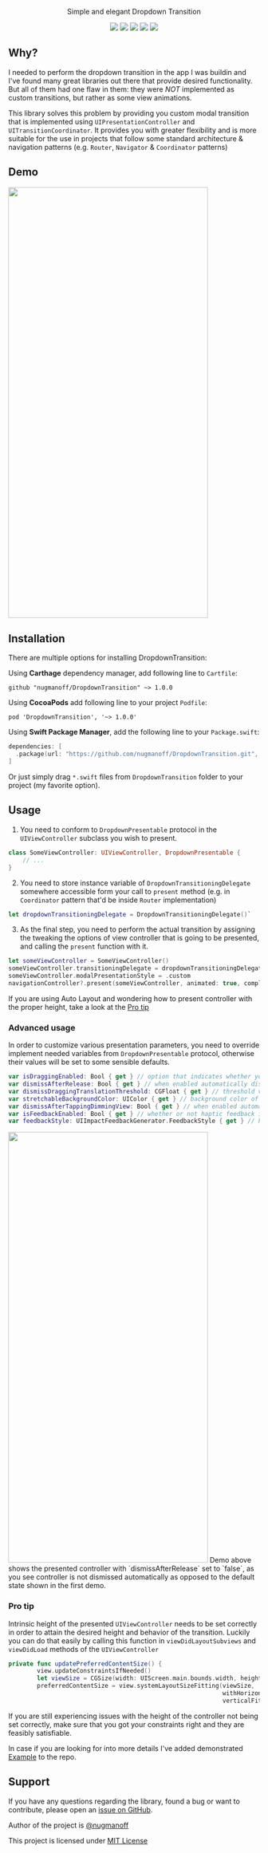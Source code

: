 <p align="center">Simple and elegant Dropdown Transition</p>
<p align="center">
    <a href="(https://opensource.org/licenses/MIT"><img src="https://img.shields.io/badge/License-MIT-yellow.svg"></a>
    <a href="https://cocoapods.org/pods/DropdownTransition"><img src="https://img.shields.io/cocoapods/v/DropdownTransition.svg"></a>
    <a href="https://cocoapods.org/pods/DropdownTransition"><img src="https://img.shields.io/badge/pod%20name-Dropdown-5ba36b.svg"></a>
    <a href="https://cocoapods.org/pods/DropdownTransition"><img src="https://img.shields.io/cocoapods/p/DropdownTransition.svg"></a>
    <a href="https://github.com/Carthage/Carthage"><img src="https://img.shields.io/badge/Carthage-support-B160B6.svg"></a>
</p>

## Why?

I needed to perform the dropdown transition in the app I was buildin and I've found many great libraries out there that provide desired functionality. But all of them had one flaw in them: they were *NOT* implemented as custom transitions, but rather as some view animations.

This library solves this problem by providing you custom modal transition that is implemented using `UIPresentationController` and `UITransitionCoordinator`. It provides you with greater flexibility and is more suitable for the use in projects that follow some standard architecture & navigation patterns (e.g. `Router`, `Navigator` & `Coordinator` patterns)

## Demo
<img src="https://github.com/nugmanoff/DropdownTransition/blob/master/Resources/demo-default.gif" width="400" height="864"/>
 
## Installation
There are multiple options for installing DropdownTransition:

Using **Carthage** dependency manager, add following line to `Cartfile`:
```shell
github "nugmanoff/DropdownTransition" ~> 1.0.0
```

Using **CocoaPods** add following line to your project `Podfile`:
```shell
pod 'DropdownTransition', '~> 1.0.0'
```

Using **Swift Package Manager**, add the following line to your `Package.swift`:
```swift
dependencies: [
  .package(url: "https://github.com/nugmanoff/DropdownTransition.git", .exact("1.0.0")),
]
```
Or just simply drag `*.swift` files from `DropdownTransition` folder to your project (my favorite option).

## Usage

1. You need to conform to `DropdownPresentable` protocol in the `UIViewController` subclass you wish to present.
```swift
class SomeViewController: UIViewController, DropdownPresentable {
    // ...
}
```
2. You need to store instance variable of `DropdownTransitioningDelegate` somewhere accessible form your call to `present` method (e.g. in `Coordinator` pattern that'd be inside `Router` implementation)
```swift
let dropdownTransitioningDelegate = DropdownTransitioningDelegate()`
```
3. As the final step, you need to perform the actual transition by assigning the tweaking the options of view controller that is going to be presented, and calling the `present` function with it.
```swift
let someViewController = SomeViewController()
someViewController.transitioningDelegate = dropdownTransitioningDelegate
someViewController.modalPresentationStyle = .custom
navigationController?.present(someViewController, animated: true, completion: nil)
```
If you are using Auto Layout and wondering how to present controller with the proper height, take a look at the [Pro tip](#pro-tip)

### Advanced usage

In order to customize various presentation parameters, you need to override implement needed variables from `DropdownPresentable` protocol, otherwise their values will be set to some sensible defaults.
```swift
var isDraggingEnabled: Bool { get } // option that indicates whether you can drag (pan gesture) the dropdown controller or not
var dismissAfterRelease: Bool { get } // when enabled automatically dismisses controller when it surpasses threshold value
var dismissDraggingTranslationThreshold: CGFloat { get } // threshold value for dismissals
var stretchableBackgroundColor: UIColor { get } // background color of the view that stretches at the top of the controller (if dragging is enabled)
var dismissAfterTappingDimmingView: Bool { get } // when enabled automatically dismisses controller upon tap on the dimmed (black) area
var isFeedbackEnabled: Bool { get } // whether or not haptic feedback is generated on reaching threshold value
var feedbackStyle: UIImpactFeedbackGenerator.FeedbackStyle { get } // haptic feedback style
```
<img src="https://github.com/nugmanoff/DropdownTransition/blob/master/Resources/demo-nondraggable.gif" width="400" height="864"/>
Demo above shows the presented controller with `dismissAfterRelease` set to `false`, as you see controller is not dismissed automatically as opposed to the default state shown in the first demo.

### Pro tip

Intrinsic height of the presented `UIViewController` needs to be set correctly in order to attain the desired height and behavior of the transition.
Luckily you can do that easily by calling this function in `viewDidLayoutSubviews` and `viewDidLoad` methods of the `UIViewController`

```swift
private func updatePreferredContentSize() {
        view.updateConstraintsIfNeeded()
        let viewSize = CGSize(width: UIScreen.main.bounds.width, height: .leastNonzeroMagnitude)
        preferredContentSize = view.systemLayoutSizeFitting(viewSize,
                                                            withHorizontalFittingPriority: .required,
                                                            verticalFittingPriority: .defaultLow)
```

If you are still experiencing issues with the height of the controller not being set correctly, make sure that you got your constraints right and they are feasibly satisfiable.

In case if you are looking for into more details I've added demonstrated [Example](DropdownTransition/DropdownTransitionExample) to the repo.

## Support

If you have any questions regarding the library, found a bug or want to contribute, please open an [issue on GitHub](https://github.com/nugmanoff/DropdownTransition/issues/new).

Author of the project is [@nugmanoff](https://github.com/nugmanoff)

This project is licensed under [MIT License](/LICENSE)
